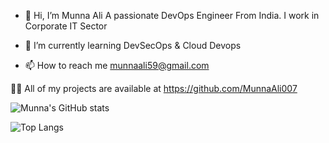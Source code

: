 - 👋 Hi, I’m  Munna Ali
A passionate DevOps Engineer From India. I work in Corporate IT Sector
- 🌱 I’m currently learning DevSecOps & Cloud Devops

- 📫 How to reach me munnaali59@gmail.com

👨‍💻 All of my projects are available at https://github.com/MunnaAli007

![Munna's GitHub stats](https://github-readme-stats.vercel.app/api?username=munnaali007&show_icons=true&theme=radical)

![Top Langs](https://github-readme-stats.vercel.app/api/top-langs/?username=munnaali007&hide_progress=true)

<!---
MunnaAli007/MunnaAli007 is a ✨ special ✨ repository because its `README.md` (this file) appears on your GitHub profile.
You can click the Preview link to take a look at your changes.
--->
